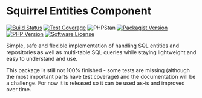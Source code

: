 Squirrel Entities Component
===========================

[![Build Status](https://img.shields.io/travis/com/squirrelphp/entities.svg)](https://travis-ci.com/squirrelphp/entities) [![Test Coverage](https://api.codeclimate.com/v1/badges/36a9f5a3b4abbaf7901c/test_coverage)](https://codeclimate.com/github/squirrelphp/entities/test_coverage) ![PHPStan](https://img.shields.io/badge/style-level%207-success.svg?style=flat-round&label=phpstan) [![Packagist Version](https://img.shields.io/packagist/v/squirrelphp/entities.svg?style=flat-round)](https://packagist.org/packages/squirrelphp/entities) [![PHP Version](https://img.shields.io/packagist/php-v/squirrelphp/entities.svg)](https://packagist.org/packages/squirrelphp/entities) [![Software License](https://img.shields.io/badge/license-MIT-success.svg?style=flat-round)](LICENSE)

Simple, safe and flexible implementation of handling SQL entities and repositories as well as multi-table SQL queries while staying lightweight and easy to understand and use.

This package is still not 100% finished - some tests are missing (although the most important parts have test coverage) and the documentation will be a challenge. For now it is released so it can be used as-is and improved over time.